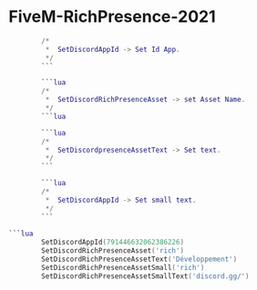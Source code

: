 # FiveM-RichPresence-2021

```lua
        /*
         *  SetDiscordAppId -> Set Id App.
         */
        ```

        ```lua
        /*
         *  SetDiscordRichPresenceAsset -> set Asset Name.
         */
        ```lua

        ```lua
        /*
         *  SetDiscordpresenceAssetText -> Set text.
         */
        ```

        ```lua
        /*
         *  SetDiscordAppId -> Set small text.
         */
        ```
        
```lua
		SetDiscordAppId(791446632062386226)
		SetDiscordRichPresenceAsset('rich')
        SetDiscordRichPresenceAssetText('Développement')
        SetDiscordRichPresenceAssetSmall('rich')
        SetDiscordRichPresenceAssetSmallText('discord.gg/')
```